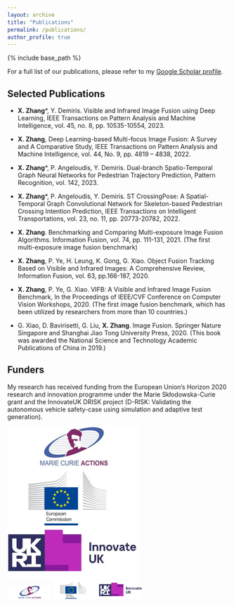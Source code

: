 ```yaml
---
layout: archive
title: "Publications"
permalink: /publications/
author_profile: true
---
```

{% include base_path %}

For a full list of our publications, please refer to my [Google Scholar profile](https://scholar.google.com/citations?user=w-7b36cAAAAJ&hl=en).

Selected Publications
---------------------

- **X. Zhang***, Y. Demiris. Visible and Infrared Image Fusion using Deep Learning, IEEE Transactions on Pattern Analysis and Machine Intelligence, vol. 45, no. 8, pp. 10535-10554, 2023.
 
- **X. Zhang**, Deep Learning-based Multi-focus Image Fusion: A Survey and A Comparative Study, IEEE Transactions on Pattern Analysis and Machine Intelligence, vol. 44, No. 9, pp. 4819 – 4838, 2022.

- **X. Zhang***, P. Angeloudis, Y. Demiris. Dual-branch Spatio-Temporal Graph Neural Networks for Pedestrian Trajectory Prediction, Pattern Recognition, vol. 142, 2023.

- **X. Zhang***, P. Angeloudis, Y. Demiris. ST CrossingPose: A Spatial-Temporal Graph Convolutional Network for Skeleton-based Pedestrian Crossing Intention Prediction, IEEE Transactions on Intelligent Transportations, vol. 23, no. 11, pp. 20773-20782, 2022.

- **X. Zhang**. Benchmarking and Comparing Multi-exposure Image Fusion Algorithms. Information Fusion, vol. 74, pp. 111-131, 2021. (The first multi-exposure image fusion benchmark)

- **X. Zhang**, P. Ye, H. Leung, K. Gong, G. Xiao. Object Fusion Tracking Based on Visible and Infrared  Images: A Comprehensive Review, Information Fusion, vol. 63, pp.166-187, 2020.

- **X. Zhang**, P. Ye, G. Xiao. VIFB: A Visible and Infrared Image Fusion Benchmark, In the Proceedings of IEEE/CVF Conference on Computer Vision Workshops, 2020. (The first image fusion benchmark, which has been utilized by researchers from more than 10 countries.)

- G. Xiao, D. Bavirisetti, G. Liu, **X. Zhang**. Image Fusion. Springer Nature Singapore and Shanghai Jiao Tong University Press, 2020. (This book was awarded the National Science and Technology Academic Publications of China in 2019.) 

Funders
--
My research has received funding from the European Union’s Horizon 2020 research and innovation programme under the Marie Skłodowska-Curie grant and the InnovateUK DRISK project (D-RISK: Validating the autonomous vehicle safety-case using simulation and adaptive test generation).

<img align="center" width="300" src="/images/marie-curie.jpg" style="margin-right: 5px" />

<img align="center" width="300" src="/images/eu.jpg" style="margin-right: 5px" />

<img align="center" width="300" src="/images/innovateuk.jpg" style="margin-right: 5px" />


<div style="display:inline-block">
  <img src="/images/marie-curie.jpg" alt="image1" width="100">
  <img src="/images/eu.jpg" alt="image2" width="100">
  <img src="/images/innovateuk.jpg" alt="image3" width="100">
</div>